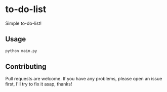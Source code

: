 # to-do-list

Simple to-do-list!
## Usage

```bash
python main.py
```

## Contributing

Pull requests are welcome. If you have any problems, please open an issue first, I'll try to fix it asap, thanks!
